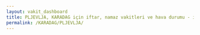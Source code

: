 ```yaml
---
layout: vakit_dashboard
title: PLJEVLJA, KARADAG için iftar, namaz vakitleri ve hava durumu - ilçe/eyalet seç
permalink: /KARADAG/PLJEVLJA/
---
```


<script type="text/javascript">
  var GLOBAL_COUNTRY = 'KARADAG';
  var GLOBAL_CITY = 'PLJEVLJA';
  var GLOBAL_STATE = '';
  var lat = 72;
  var lon = 21;
</script>
